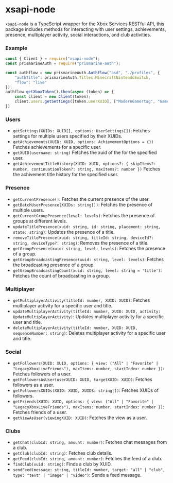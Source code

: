 # xsapi-node
`xsapi-node` is a TypeScript wrapper for the Xbox Services RESTful API, this package includes methods for interacting with user settings, achievements, presence, multiplayer activity, social interactions, and club activities.

### Example
```js
const { Client } = require("xsapi-node");
const prismarineAuth = require("prismarine-auth");

const authflow = new prismarineAuth.Authflow("asd", "./profiles", {
    "authTitle": prismarineAuth.Titles.MinecraftNintendoSwitch,
    "flow": "live"
});
authflow.getXboxToken().then(async (token) => {
    const client = new Client(token);
    client.users.getSettings([token.userXUID], ["ModernGamertag", "Gamerscore", "Bio"]).then(i => console.log(i)).catch(console.error);
})
```


### Users
- `getSettings(XUIDs: XUID[], options: UserSettings[])`: Fetches settings for multiple users specified by their XUIDs.
- `getAchievements(XUID: XUID, options: AchievementOptions = {})` Fetches achievements for a specific user.
- `getXUID(username: string)` Fetches the xuid of the for the specified user.
- `getAchievementTitleHistory(XUID: XUID, options?: { skipItems?: number, continuationToken?: string, maxItems?: number })` Fetches the achivement title history for the specified user.
### Presence
- `getCurrentPresence()`: Fetches the current presence of the user.
- `getBatchUserPresence(XUIDs: string[])`: Fetches the presence of multiple users.
- `getCurrentGroupPresence(level: levels)`: Fetches the presence of groups at different levels.
- `updateTitlePresence(xuid: string, id: string, placement: string, state: string)`: Updates the presence of a title.
- `removeTitlePresence(xuid: string, titleId: string, deviceId?: string, deviceType?: string)`: Removes the presence of a title.
- `getGroupPresence(xuid: string, level: levels)`: Fetches the presence of a group.
- `getGroupBroadcastingPresence(xuid: string, level: levels)`: Fetches the broadcasting presence of a group.
- `getGroupBroadcastingCount(xuid: string, level: string = 'title')`: Fetches the count of broadcasting in a group.

### Multiplayer
- `getMultiplayerActivity(titleId: number, XUID: XUID)`: Fetches multiplayer activity for a specific user and title.
- `updateMultiplayerActivity(titleId: number, XUID: XUID, activity: UpdateMultiplayerActivity)`: Updates multiplayer activity for a specific user and title.
- `deleteMultiplayerActivity(titleId: number, XUID: XUID, sequenceNumber: string)`: Deletes multiplayer activity for a specific user and title.

### Social
- `getFollowers(XUID: XUID, options: { view: ("All" | "Favorite" | "LegacyXboxLiveFriends"), maxItems: number, startIndex: number })`: Fetches followers of a user.
- `getFollowersAsUser(userXUID: XUID, targetXUID: XUID)`: Fetches followers as a user.
- `getFollowersXUIDs(XUID: XUID, XUIDS: string[])`: Fetches XUIDs of followers.
- `getFriends(XUID: XUID, options: { view: ("All" | "Favorite" | "LegacyXboxLiveFriends"), maxItems: number, startIndex: number })`: Fetches friends of a user.
- `getViewAsUser(viewingXUID: XUID)`: Fetches the view as a user.

### Clubs
- `getChat(clubId: string, amount: number)`: Fetches chat messages from a club.
- `getClub(clubId: string)`: Fetches club details.
- `getFeed(clubId: string, amount: number)`: Fetches the feed of a club.
- `findClub(xuid: string)`: Finds a club by XUID.
- `sendFeed(message: string, titleId: number, target: "all" | "club", type: "text" | "image" | "video")`: Sends a feed message.